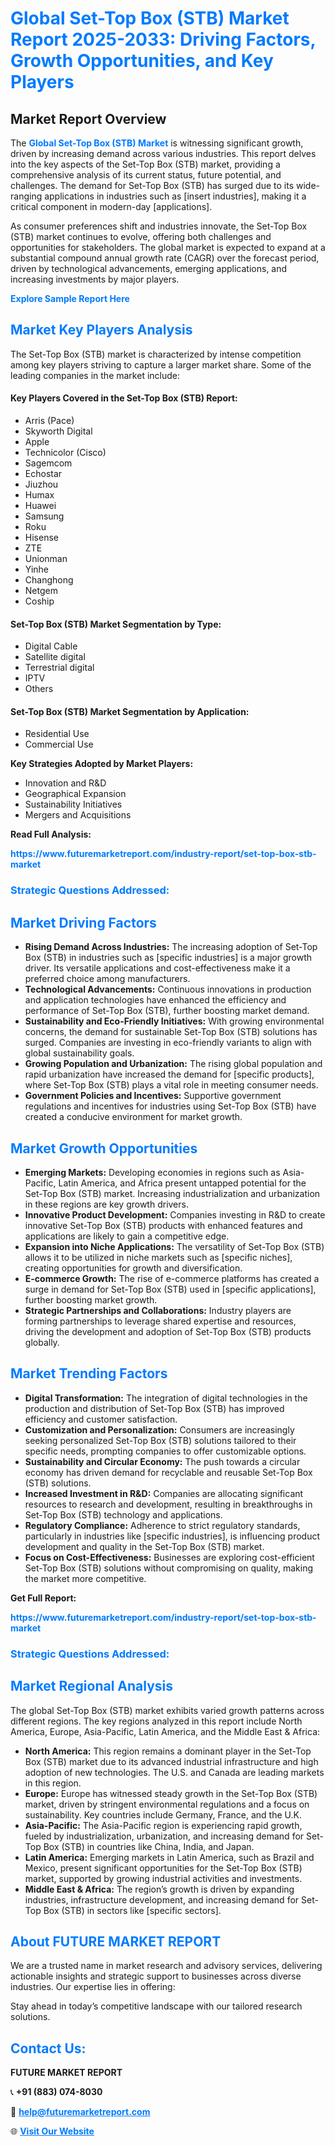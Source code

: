 <h1 style="color: #007BFF;">Global Set-Top Box (STB) Market Report 2025-2033: Driving Factors, Growth Opportunities, and Key Players</h1>

<section id="overview">
<h2>Market Report Overview</h2>
<p>The <a href="https://www.futuremarketreport.com/industry-report/set-top-box-stb-market" style="color: #007BFF; text-decoration: none;"><strong>Global Set-Top Box (STB) Market</strong></a> is witnessing significant growth, driven by increasing demand across various industries. This report delves into the key aspects of the Set-Top Box (STB) market, providing a comprehensive analysis of its current status, future potential, and challenges. The demand for Set-Top Box (STB) has surged due to its wide-ranging applications in industries such as [insert industries], making it a critical component in modern-day [applications].</p>
<p>As consumer preferences shift and industries innovate, the Set-Top Box (STB) market continues to evolve, offering both challenges and opportunities for stakeholders. The global market is expected to expand at a substantial compound annual growth rate (CAGR) over the forecast period, driven by technological advancements, emerging applications, and increasing investments by major players.</p>
</section>

<section id="overview">
<p><a href="https://www.futuremarketreport.com/request-sample/reportId=82147" style="color: #007BFF; text-decoration: none;"><strong>Explore Sample Report Here</strong></a></p>
</section>

<section id="key-players">
<h2 style="color: #007BFF;">Market Key Players Analysis</h2>
<p>The Set-Top Box (STB) market is characterized by intense competition among key players striving to capture a larger market share. Some of the leading companies in the market include:</p>
<h4>Key Players Covered in the Set-Top Box (STB) Report:</h4>
<ul><li>Arris (Pace)</li><li>Skyworth Digital</li><li>Apple</li><li>Technicolor (Cisco)</li><li>Sagemcom</li><li>Echostar</li><li>Jiuzhou</li><li>Humax</li><li>Huawei</li><li>Samsung</li><li>Roku</li><li>Hisense</li><li>ZTE</li><li>Unionman</li><li>Yinhe</li><li>Changhong</li><li>Netgem</li><li>Coship</li></ul>
<h4>Set-Top Box (STB) Market Segmentation by Type:</h4>
<ul><li>Digital Cable</li><li>Satellite digital</li><li>Terrestrial digital</li><li>IPTV</li><li>Others</li></ul>

<h4>Set-Top Box (STB) Market Segmentation by Application:</h4>
<ul><li>Residential Use</li><li>Commercial Use</li></ul>
<p><strong>Key Strategies Adopted by Market Players:</strong></p>
<ul>
<li>Innovation and R&D</li>
<li>Geographical Expansion</li>
<li>Sustainability Initiatives</li>
<li>Mergers and Acquisitions</li>
</ul>
</section>

<section>
<p><strong>Read Full Analysis: </strong></p><a href="https://www.futuremarketreport.com/industry-report/set-top-box-stb-market" style="color: #007BFF; text-decoration: none;"><strong>https://www.futuremarketreport.com/industry-report/set-top-box-stb-market</strong></a>
<h3 style="color: #007BFF;">Strategic Questions Addressed:</h3>
</section>

<section id="driving-factors">
<h2 style="color: #007BFF;">Market Driving Factors</h2>
<ul>
<li><strong>Rising Demand Across Industries:</strong> The increasing adoption of Set-Top Box (STB) in industries such as [specific industries] is a major growth driver. Its versatile applications and cost-effectiveness make it a preferred choice among manufacturers.</li>
<li><strong>Technological Advancements:</strong> Continuous innovations in production and application technologies have enhanced the efficiency and performance of Set-Top Box (STB), further boosting market demand.</li>
<li><strong>Sustainability and Eco-Friendly Initiatives:</strong> With growing environmental concerns, the demand for sustainable Set-Top Box (STB) solutions has surged. Companies are investing in eco-friendly variants to align with global sustainability goals.</li>
<li><strong>Growing Population and Urbanization:</strong> The rising global population and rapid urbanization have increased the demand for [specific products], where Set-Top Box (STB) plays a vital role in meeting consumer needs.</li>
<li><strong>Government Policies and Incentives:</strong> Supportive government regulations and incentives for industries using Set-Top Box (STB) have created a conducive environment for market growth.</li>
</ul>
</section>

<section id="growth-opportunities">
<h2 style="color: #007BFF;">Market Growth Opportunities</h2>
<ul>
<li><strong>Emerging Markets:</strong> Developing economies in regions such as Asia-Pacific, Latin America, and Africa present untapped potential for the Set-Top Box (STB) market. Increasing industrialization and urbanization in these regions are key growth drivers.</li>
<li><strong>Innovative Product Development:</strong> Companies investing in R&D to create innovative Set-Top Box (STB) products with enhanced features and applications are likely to gain a competitive edge.</li>
<li><strong>Expansion into Niche Applications:</strong> The versatility of Set-Top Box (STB) allows it to be utilized in niche markets such as [specific niches], creating opportunities for growth and diversification.</li>
<li><strong>E-commerce Growth:</strong> The rise of e-commerce platforms has created a surge in demand for Set-Top Box (STB) used in [specific applications], further boosting market growth.</li>
<li><strong>Strategic Partnerships and Collaborations:</strong> Industry players are forming partnerships to leverage shared expertise and resources, driving the development and adoption of Set-Top Box (STB) products globally.</li>
</ul>
</section>

<section id="trending-factors">
<h2 style="color: #007BFF;">Market Trending Factors</h2>
<ul>
<li><strong>Digital Transformation:</strong> The integration of digital technologies in the production and distribution of Set-Top Box (STB) has improved efficiency and customer satisfaction.</li>
<li><strong>Customization and Personalization:</strong> Consumers are increasingly seeking personalized Set-Top Box (STB) solutions tailored to their specific needs, prompting companies to offer customizable options.</li>
<li><strong>Sustainability and Circular Economy:</strong> The push towards a circular economy has driven demand for recyclable and reusable Set-Top Box (STB) solutions.</li>
<li><strong>Increased Investment in R&D:</strong> Companies are allocating significant resources to research and development, resulting in breakthroughs in Set-Top Box (STB) technology and applications.</li>
<li><strong>Regulatory Compliance:</strong> Adherence to strict regulatory standards, particularly in industries like [specific industries], is influencing product development and quality in the Set-Top Box (STB) market.</li>
<li><strong>Focus on Cost-Effectiveness:</strong> Businesses are exploring cost-efficient Set-Top Box (STB) solutions without compromising on quality, making the market more competitive.</li>
</ul>
</section>

<section>
<p><strong>Get Full Report: </strong></p><a href="https://www.futuremarketreport.com/industry-report/set-top-box-stb-market" style="color: #007BFF; text-decoration: none;"><strong>https://www.futuremarketreport.com/industry-report/set-top-box-stb-market</strong></a>
<h3 style="color: #007BFF;">Strategic Questions Addressed:</h3>
</section>


<section id="regional-analysis">
<h2 style="color: #007BFF;">Market Regional Analysis</h2>
<p>The global Set-Top Box (STB) market exhibits varied growth patterns across different regions. The key regions analyzed in this report include North America, Europe, Asia-Pacific, Latin America, and the Middle East & Africa:</p>
<ul>
<li><strong>North America:</strong> This region remains a dominant player in the Set-Top Box (STB) market due to its advanced industrial infrastructure and high adoption of new technologies. The U.S. and Canada are leading markets in this region.</li>
<li><strong>Europe:</strong> Europe has witnessed steady growth in the Set-Top Box (STB) market, driven by stringent environmental regulations and a focus on sustainability. Key countries include Germany, France, and the U.K.</li>
<li><strong>Asia-Pacific:</strong> The Asia-Pacific region is experiencing rapid growth, fueled by industrialization, urbanization, and increasing demand for Set-Top Box (STB) in countries like China, India, and Japan.</li>
<li><strong>Latin America:</strong> Emerging markets in Latin America, such as Brazil and Mexico, present significant opportunities for the Set-Top Box (STB) market, supported by growing industrial activities and investments.</li>
<li><strong>Middle East & Africa:</strong> The region’s growth is driven by expanding industries, infrastructure development, and increasing demand for Set-Top Box (STB) in sectors like [specific sectors].</li>
</ul>
</section>

<footer>
<h2 style="color: #007BFF;">About FUTURE MARKET REPORT</h2>
<p>We are a trusted name in market research and advisory services, delivering actionable insights and strategic support to businesses across diverse industries. Our expertise lies in offering:</p>

<p>Stay ahead in today’s competitive landscape with our tailored research solutions.</p>

<h2 style="color: #007BFF;">Contact Us:</h2>
<p><strong>FUTURE MARKET REPORT</strong></p>
<p>📞 <strong>+91 (883) 074-8030</strong></p>
<p>📧 <strong><a href="mailto:help@futuremarketreport.com" style="color: #007BFF;">help@futuremarketreport.com</a></strong></p>
<p>🌐 <strong><a href="https://www.futuremarketreport.com/" style="color: #007BFF;">Visit Our Website</a></strong></p>
</footer>